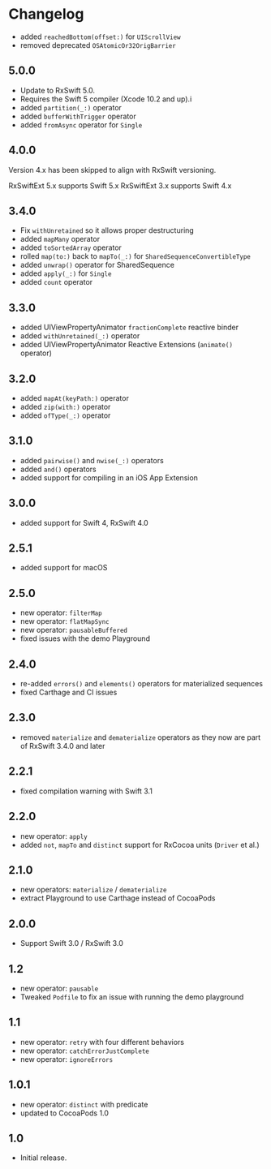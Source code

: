 Changelog
=========

- added `reachedBottom(offset:)` for `UIScrollView`
- removed deprecated `OSAtomicOr32OrigBarrier`

5.0.0
-----
- Update to RxSwift 5.0.
- Requires the Swift 5 compiler (Xcode 10.2 and up).i
- added `partition(_:)` operator
- added `bufferWithTrigger` operator
- added `fromAsync` operator for `Single`

4.0.0
------
Version 4.x has been skipped to align with RxSwift versioning.

RxSwiftExt 5.x supports Swift 5.x
RxSwiftExt 3.x supports Swift 4.x

3.4.0
-----
- Fix `withUnretained` so it allows proper destructuring
- added `mapMany` operator
- added `toSortedArray` operator
- rolled `map(to:)` back to `mapTo(_:)` for `SharedSequenceConvertibleType`
- added `unwrap()` operator for SharedSequence
- added `apply(_:)` for `Single`
- added `count` operator

3.3.0
-----
- added UIViewPropertyAnimator `fractionComplete` reactive binder
- added `withUnretained(_:)` operator
- added UIViewPropertyAnimator Reactive Extensions (`animate()` operator)

3.2.0
-----
- added `mapAt(keyPath:)` operator
- added `zip(with:)` operator
- added `ofType(_:)` operator

3.1.0
-----
- added `pairwise()` and `nwise(_:)` operators
- added `and()` operators
- added support for compiling in an iOS App Extension

3.0.0
-----
- added support for Swift 4, RxSwift 4.0

2.5.1
-----
- added support for macOS

2.5.0
-----
- new operator: `filterMap`
- new operator: `flatMapSync`
- new operator: `pausableBuffered`
- fixed issues with the demo Playground

2.4.0
-----
- re-added `errors()` and `elements()` operators for materialized sequences
- fixed Carthage and CI issues

2.3.0
-----
- removed `materialize` and `dematerialize` operators as they now are part of RxSwift 3.4.0 and later

2.2.1
-----
- fixed compilation warning with Swift 3.1

2.2.0
-----
- new operator: `apply`
- added `not`, `mapTo` and `distinct` support for RxCocoa units (`Driver` et al.)

2.1.0
-----
- new operators: `materialize` / `dematerialize`
- extract Playground to use Carthage instead of CocoaPods

2.0.0
-----
- Support Swift 3.0 / RxSwift 3.0

1.2
-----
- new operator: `pausable`
- Tweaked `Podfile` to fix an issue with running the demo playground

1.1
-----
- new operator: `retry` with four different behaviors
- new operator: `catchErrorJustComplete`
- new operator: `ignoreErrors`

1.0.1
-----
- new operator: `distinct` with predicate
- updated to CocoaPods 1.0

1.0
-----
- Initial release.
